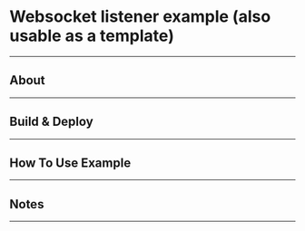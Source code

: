 # Websocket listener example (also usable as a template)
---


## About
---


## Build & Deploy
---


## How To Use Example
---


## Notes
---
